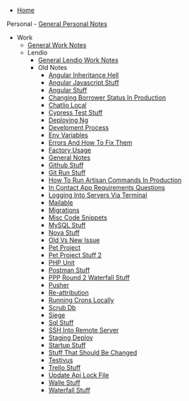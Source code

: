 <!-- docs/_sidebar.md -->

- [Home](/)

 Personal
    - [General Personal Notes](personal/personalMain.md)

- Work
    - [General Work Notes](work/workMain.md)
    - Lendio
        - [General Lendio Work Notes](work/lendio/lendioMain.md)
        - Old Notes
            - [Angular Inheritance Hell](work/lendio/oldNotes/angularInheritanceHell.md)
            - [Angular Javascript Stuff](work/lendio/oldNotes/angularJavascriptStuff.md)
            - [Angular Stuff](work/lendio/oldNotes/AngularStuff.md)
            - [Changing Borrower Status In Production](work/lendio/oldNotes/changingBorrowerStatusInProduction.md)
            - [Chatlio Local](work/lendio/oldNotes/chatlioLocal.md)
            - [Cypress Test Stuff](work/lendio/oldNotes/cypressTestStuff.md)
            - [Deploying Ng](work/lendio/oldNotes/deployingNg.md)
            - [Develpment Process](work/lendio/oldNotes/developmentProcess.md)
            - [Env Variables](work/lendio/oldNotes/envVariables.md)
            - [Errors And How To Fix Them](work/lendio/oldNotes/errorsAndHowToFixThem.md)
            - [Factory Usage](work/lendio/oldNotes/factoryUsage.md)
            - [General Notes](work/lendio/oldNotes/generalNotes.md)
            - [Github Stuff](work/lendio/oldNotes/githubStuff.md)
            - [Git Run Stuff](work/lendio/oldNotes/gitRunStuff.md)
            - [How To Run Artisan Commands In Production](work/lendio/oldNotes/howToRUnArtisanCommandsInProduction.md)
            - [In Contact App Requirements Questions](work/lendio/oldNotes/inContactAppRequirementsQuestions.md)
            - [Logging Into Servers Via Terminal](work/lendio/oldNotes/loggingIntoServersViaTerminal.md)
            - [Mailable](work/lendio/oldNotes/mailable.md)
            - [Migrations](work/lendio/oldNotes/migrations.md)
            - [Misc Code Snippets](work/lendio/oldNotes/miscCodeSnippets.md)
            - [MySQL Stuff](work/lendio/oldNotes/mysqlStuff.md)
            - [Nova Stuff](work/lendio/oldNotes/novaStuff.md)
            - [Old Vs New Issue](work/lendio/oldNotes/oldVsNewIssue.md)
            - [Pet Project](work/lendio/oldNotes/petProject.md)
            - [Pet Project Stuff 2](work/lendio/oldNotes/petProjectStuff2.md)
            - [PHP Unit](work/lendio/oldNotes/phpUnit.md)
            - [Postman Stuff](work/lendio/oldNotes/postmanStuff.md)
            - [PPP Round 2 Waterfall Stuff](work/lendio/oldNotes/pppRound2WaterfallStuff.md)
            - [Pusher](work/lendio/oldNotes/pusher.md)
            - [Re-attribution](work/lendio/oldNotes/re-attribution.md)
            - [Running Crons Locally](work/lendio/oldNotes/runningCronsLocally.md)
            - [Scrub Db](work/lendio/oldNotes/scrubDb.md)
            - [Siege](work/lendio/oldNotes/siege.md)
            - [Sql Stuff](work/lendio/oldNotes/sqlStuff.md)
            - [SSH Into Remote Server](work/lendio/oldNotes/sshIntoRemoteServer.md)
            - [Staging Deploy](work/lendio/oldNotes/stagingDeploy.md)
            - [Startup Stuff](work/lendio/oldNotes/startupStuff.md)
            - [Stuff That Should Be Changed](work/lendio/oldNotes/stuffThatShouldBeChanged.md)
            - [Testivus](work/lendio/oldNotes/testivus.md)
            - [Trello Stuff](work/lendio/oldNotes/trelloStuff.md)
            - [Update Api Lock File](work/lendio/oldNotes/updateApiLockFile.md)
            - [Walle Stuff](work/lendio/oldNotes/walleStuff.md)
            - [Waterfall Stuff](work/lendio/oldNotes/waterfallStuff.md)


